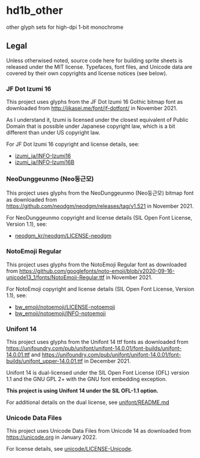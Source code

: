 # hd1b_other

other glyph sets for high-dpi 1-bit monochrome


## Legal

Unless otherwised noted, source code here for building sprite sheets is released under
the MIT license. Typefaces, font files, and Unicode data are covered by their own
copyrights and license notices (see below).


### JF Dot Izumi 16

This project uses glyphs from the JF Dot Izumi 16 Gothic bitmap font as downloaded from
http://jikasei.me/font/jf-dotfont/ in November 2021.

As I understand it, Izumi is licensed under the closest equivalent of Public
Domain that is possible under Japanese copyright law, which is a bit different
than under US copyright law.

For JF Dot Izumi 16 copyright and license details, see:
- [izumi_ja/INFO-Izumi16](izumi_ja/INFO-Izumi16)
- [izumi_ja/INFO-Izumi16B](izumi_ja/INFO-Izumi16B)


### NeoDunggeunmo (Neo둥근모)

This project uses glyphs from the NeoDunggeunmo (Neo둥근모) bitmap font as downloaded from
https://github.com/neodgm/neodgm/releases/tag/v1.521 in November 2021.

For NeoDunggeunmo copyright and license details (SIL Open Font License, Version 1.1), see:
- [neodgm_kr/neodgm/LICENSE-neodgm](neodgm_kr/neodgm/LICENSE-neodgm)


### NotoEmoji Regular

This project uses glyphs from the NotoEmoji Regular font as downloaded from
https://github.com/googlefonts/noto-emoji/blob/v2020-09-16-unicode13_1/fonts/NotoEmoji-Regular.ttf
in November 2021.

For NotoEmoji copyright and license details (SIL Open Font License, Version 1.1), see:
- [bw_emoji/notoemoji/LICENSE-notoemoji](bw_emoji/notoemoji/LICENSE-notoemoji)
- [bw_emoji/notoemoji/INFO-notoemoji](bw_emoji/notoemoji/INFO-notoemoji)


### Unifont 14

This project uses glyphs from the Unifont 14 ttf fonts as downloaded from
https://unifoundry.com/pub/unifont/unifont-14.0.01/font-builds/unifont-14.0.01.ttf
and
https://unifoundry.com/pub/unifont/unifont-14.0.01/font-builds/unifont_upper-14.0.01.ttf
in December 2021.

Unifont 14 is dual-licensed under the SIL Open Font License (OFL) version 1.1
and the GNU GPL 2+ with the GNU font embedding exception.

**This project is using Unifont 14 under the SIL OFL-1.1 option.**

For additional details on the dual license, see [unifont/README.md](unifont/README.md)


### Unicode Data Files

This project uses Unicode Data Files from Unicode 14 as downloaded from https://unicode.org
in January 2022.

For license details, see [unicode/LICENSE-Unicode](unicode/LICENSE-Unicode).
